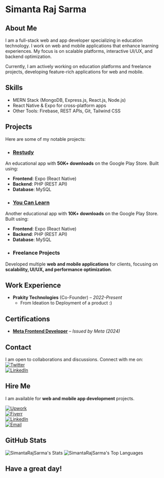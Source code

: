 # Simanta Raj Sarma  

## About Me  
I am a full-stack web and app developer specializing in education technology. I work on web and mobile applications that enhance learning experiences. My focus is on scalable platforms, interactive UI/UX, and backend optimization.

Currently, I am actively working on education platforms and freelance projects, developing feature-rich applications for web and mobile.

## Skills  
- MERN Stack (MongoDB, Express.js, React.js, Node.js)
- React Native & Expo for cross-platform apps
- Other Tools: Firebase, REST APIs, Git, Tailwind CSS

## Projects  
Here are some of my notable projects:  
- ### **[Restudy](https://play.google.com/store/apps/details?id=com.restudy&pcampaignid=web_share)**
An educational app with **50K+ downloads** on the Google Play Store. Built using:  
- **Frontend**: Expo (React Native)  
- **Backend**: PHP (REST API)  
- **Database**: MySQL
- ### **[You Can Learn](https://play.google.com/store/apps/details?id=com.youcanlearnassam&pcampaignid=web_share)**
Another educational app with **10K+ downloads** on the Google Play Store. Built using:  
- **Frontend**: Expo (React Native)  
- **Backend**: PHP (REST API)  
- **Database**: MySQL
- ### **Freelance Projects**  
Developed multiple **web and mobile applications** for clients, focusing on **scalability, UI/UX, and performance optimization**.  

## Work Experience  
- **Prakity Technologies** (Co-Founder) – *2022-Present*  
  - From Ideation to Deployment of a product :)

## Certifications  
- **[Meta Frontend Developer](https://coursera.org/share/3dd037cb3456b766feebcca9389ca90f)** – *Issued by Meta (2024)*

## Contact  
I am open to collaborations and discussions. Connect with me on:  
[![Twitter](https://img.shields.io/badge/Twitter-%40Simanta%20Raj%20Sarma-blue?logo=twitter)](https://twitter.com/simanta_r_sarma)  
[![LinkedIn](https://img.shields.io/badge/LinkedIn-Simanta%20Raj%20Sarma-blue?logo=linkedin)](https://www.linkedin.com/in/simanta-raj-sarma-235050235)  

## **Hire Me**  

I am available for **web and mobile app development** projects.  

[![Upwork](https://img.shields.io/badge/Upwork-6FDA44?style=for-the-badge&logo=upwork&logoColor=white)](https://www.upwork.com/freelancers/~01d888955e96b45532)  
[![Fiverr](https://img.shields.io/badge/Fiverr-1DBF73?style=for-the-badge&logo=fiverr&logoColor=white)](https://www.fiverr.com/realsima)  
[![LinkedIn](https://img.shields.io/badge/LinkedIn-0077B5?style=for-the-badge&logo=linkedin&logoColor=white)](https://www.linkedin.com/in/simanta-raj-sarma-235050235)  
[![Email](https://img.shields.io/badge/Email-0078D4?style=for-the-badge&logo=microsoft-outlook&logoColor=white)](mailto:simantarajsarma07@gmail.com)  


## GitHub Stats  
![SimantaRajSarma's Stats](https://github-readme-stats.vercel.app/api?username=SimantaRajSarma&theme=nightowl&show_icons=true&hide_border=true&count_private=true)
![SimantaRajSarma's Top Languages](https://github-readme-stats.vercel.app/api/top-langs/?username=SimantaRajSarma&theme=nightowl&show_icons=true&hide_border=true&layout=compact)

## Have a great day!  
